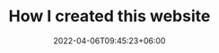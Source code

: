 ---
title: "How I created this website"
date: 2022-04-06T09:45:23+06:00
#hero: /images/posts/writing-posts/Warehouse.jpg
#hero: /images/posts/writing-posts/analytics.svg
description: How to create a personal portfolio website using Hugo
theme: Toha
menu:
  sidebar:
    name: Personal Website 
    identifier: personal-website
    weight: 500
---